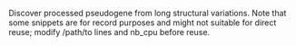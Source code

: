 Discover processed pseudogene from long structural variations. Note that some snippets are for record purposes and might not suitable for direct reuse; modify /path/to lines and nb\_cpu before reuse.
